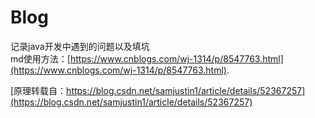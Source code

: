 # Blog
记录java开发中遇到的问题以及填坑  
md使用方法：[https://www.cnblogs.com/wj-1314/p/8547763.html](https://www.cnblogs.com/wj-1314/p/8547763.html). 

[原理转载自：https://blog.csdn.net/samjustin1/article/details/52367257](https://blog.csdn.net/samjustin1/article/details/52367257)
